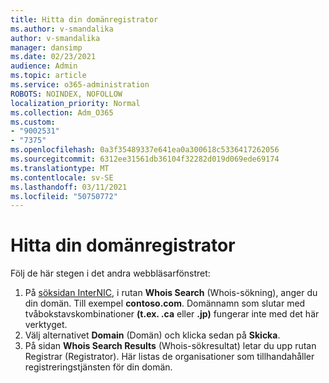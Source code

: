 ```yaml
---
title: Hitta din domänregistrator
ms.author: v-smandalika
author: v-smandalika
manager: dansimp
ms.date: 02/23/2021
audience: Admin
ms.topic: article
ms.service: o365-administration
ROBOTS: NOINDEX, NOFOLLOW
localization_priority: Normal
ms.collection: Adm_O365
ms.custom:
- "9002531"
- "7375"
ms.openlocfilehash: 0a3f35489337e641ea0a300618c5336417262056
ms.sourcegitcommit: 6312ee31561db36104f32282d019d069ede69174
ms.translationtype: MT
ms.contentlocale: sv-SE
ms.lasthandoff: 03/11/2021
ms.locfileid: "50750772"
---
```

# <a name="find-your-domain-registrar"></a>Hitta din domänregistrator

Följ de här stegen i det andra webbläsarfönstret:

1. På [söksidan InterNIC](https://lookup.icann.org/), i rutan **Whois Search** (Whois-sökning), anger du din domän. Till exempel **contoso.com**. Domännamn som slutar med tvåbokstavskombinationer **(t.ex. .ca** eller **.jp)** fungerar inte med det här verktyget.
2. Välj alternativet **Domain** (Domän) och klicka sedan på **Skicka**.
3. På sidan **Whois Search Results** (Whois-sökresultat) letar du upp rutan Registrar (Registrator). Här listas de organisationer som tillhandahåller registreringstjänsten för din domän.
